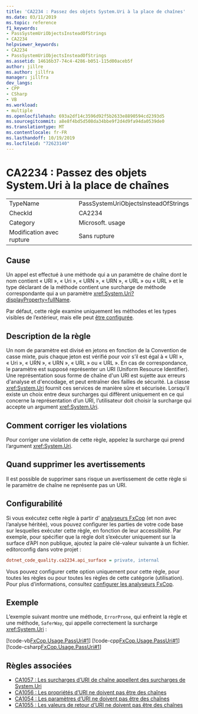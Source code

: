 ```yaml
---
title: 'CA2234 : Passez des objets System.Uri à la place de chaînes'
ms.date: 03/11/2019
ms.topic: reference
f1_keywords:
- PassSystemUriObjectsInsteadOfStrings
- CA2234
helpviewer_keywords:
- CA2234
- PassSystemUriObjectsInsteadOfStrings
ms.assetid: 14616b37-74c4-4286-b051-115d00aceb5f
author: jillre
ms.author: jillfra
manager: jillfra
dev_langs:
- CPP
- CSharp
- VB
ms.workload:
- multiple
ms.openlocfilehash: 693a2df14c3596d92f5b2633e8890594cd2393d5
ms.sourcegitcommit: a8e8f4bd5d508da34bbe9f2d4d9fa94da0539de0
ms.translationtype: MT
ms.contentlocale: fr-FR
ms.lasthandoff: 10/19/2019
ms.locfileid: "72623140"
---
```

# <a name="ca2234-pass-systemuri-objects-instead-of-strings"></a>CA2234 : Passez des objets System.Uri à la place de chaînes

|||
|-|-|
|TypeName|PassSystemUriObjectsInsteadOfStrings|
|CheckId|CA2234|
|Category|Microsoft. usage|
|Modification avec rupture|Sans rupture|

## <a name="cause"></a>Cause

Un appel est effectué à une méthode qui a un paramètre de chaîne dont le nom contient « URI », « Uri », « URN », « URN », « URL » ou « URL » et le type déclarant de la méthode contient une surcharge de méthode correspondante qui a un paramètre <xref:System.Uri?displayProperty=fullName>.

Par défaut, cette règle examine uniquement les méthodes et les types visibles de l’extérieur, mais elle peut [être configurée](#configurability).

## <a name="rule-description"></a>Description de la règle

Un nom de paramètre est divisé en jetons en fonction de la Convention de casse mixte, puis chaque jeton est vérifié pour voir s’il est égal à « URI », « Uri », « URN », « URN », « URL » ou « URL ». En cas de correspondance, le paramètre est supposé représenter un URI (Uniform Resource Identifier). Une représentation sous forme de chaîne d'un URI est sujette aux erreurs d'analyse et d'encodage, et peut entraîner des failles de sécurité. La classe <xref:System.Uri> fournit ces services de manière sûre et sécurisée. Lorsqu’il existe un choix entre deux surcharges qui diffèrent uniquement en ce qui concerne la représentation d’un URI, l’utilisateur doit choisir la surcharge qui accepte un argument <xref:System.Uri>.

## <a name="how-to-fix-violations"></a>Comment corriger les violations

Pour corriger une violation de cette règle, appelez la surcharge qui prend l’argument <xref:System.Uri>.

## <a name="when-to-suppress-warnings"></a>Quand supprimer les avertissements

Il est possible de supprimer sans risque un avertissement de cette règle si le paramètre de chaîne ne représente pas un URI.

## <a name="configurability"></a>Configurabilité

Si vous exécutez cette règle à partir d' [analyseurs FxCop](install-fxcop-analyzers.md) (et non avec l’analyse héritée), vous pouvez configurer les parties de votre code base sur lesquelles exécuter cette règle, en fonction de leur accessibilité. Par exemple, pour spécifier que la règle doit s’exécuter uniquement sur la surface d’API non publique, ajoutez la paire clé-valeur suivante à un fichier. editorconfig dans votre projet :

```ini
dotnet_code_quality.ca2234.api_surface = private, internal
```

Vous pouvez configurer cette option uniquement pour cette règle, pour toutes les règles ou pour toutes les règles de cette catégorie (utilisation). Pour plus d’informations, consultez [configurer les analyseurs FxCop](configure-fxcop-analyzers.md).

## <a name="example"></a>Exemple

L’exemple suivant montre une méthode, `ErrorProne`, qui enfreint la règle et une méthode, `SaferWay`, qui appelle correctement la surcharge <xref:System.Uri> :

[!code-vb[FxCop.Usage.PassUri#1](../code-quality/codesnippet/VisualBasic/ca2234-pass-system-uri-objects-instead-of-strings_1.vb)]
[!code-cpp[FxCop.Usage.PassUri#1](../code-quality/codesnippet/CPP/ca2234-pass-system-uri-objects-instead-of-strings_1.cpp)]
[!code-csharp[FxCop.Usage.PassUri#1](../code-quality/codesnippet/CSharp/ca2234-pass-system-uri-objects-instead-of-strings_1.cs)]

## <a name="related-rules"></a>Règles associées

- [CA1057 : Les surcharges d’URI de chaîne appellent des surcharges de System.Uri](../code-quality/ca1057.md)
- [CA1056 : Les propriétés d’URI ne doivent pas être des chaînes](../code-quality/ca1056.md)
- [CA1054 : Les paramètres d’URI ne doivent pas être des chaînes](../code-quality/ca1054.md)
- [CA1055 : Les valeurs de retour d’URI ne doivent pas être des chaînes](../code-quality/ca1055.md)
